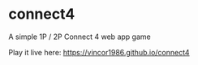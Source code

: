 # connect4
A simple 1P / 2P Connect 4 web app game

Play it live here: https://vincor1986.github.io/connect4
